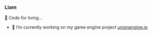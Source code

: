 ### Liam
🌱 Code for living...

- 🔭 I’m currently working on my game engine project [unionengine.io](http://unionengine.io)
